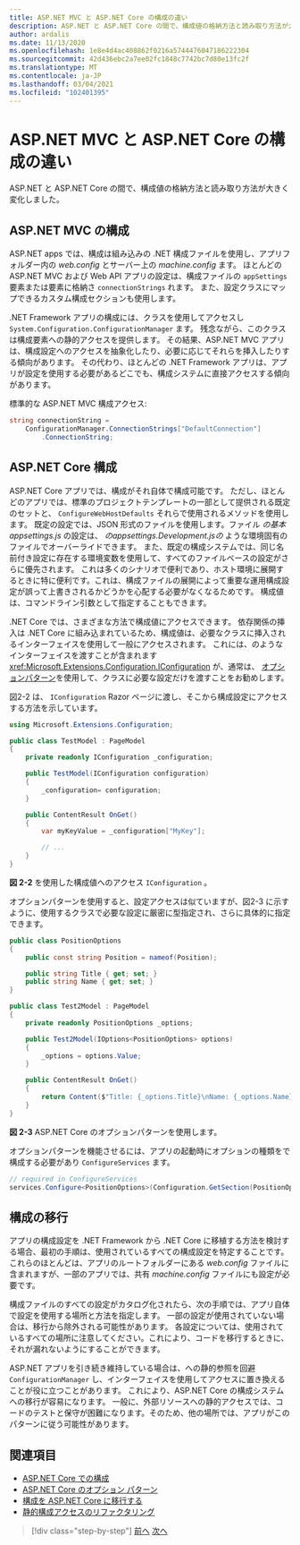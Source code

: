 ```yaml
---
title: ASP.NET MVC と ASP.NET Core の構成の違い
description: ASP.NET と ASP.NET Core の間で、構成値の格納方法と読み取り方法が大きく変化しました。 このセクションでは、詳細と、ASP.NET から ASP.NET Core に構成を移行する方法について説明します。
author: ardalis
ms.date: 11/13/2020
ms.openlocfilehash: 1e8e4d4ac408862f0216a5744476047186222304
ms.sourcegitcommit: 42d436ebc2a7ee02fc1848c7742bc7d80e13fc2f
ms.translationtype: MT
ms.contentlocale: ja-JP
ms.lasthandoff: 03/04/2021
ms.locfileid: "102401395"
---
```

# <a name="configuration-differences-between-aspnet-mvc-and-aspnet-core"></a>ASP.NET MVC と ASP.NET Core の構成の違い

ASP.NET と ASP.NET Core の間で、構成値の格納方法と読み取り方法が大きく変化しました。

## <a name="aspnet-mvc-configuration"></a>ASP.NET MVC の構成

ASP.NET apps では、構成は組み込みの .NET 構成ファイルを使用し、アプリフォルダー内の *web.config* とサーバー上の *machine.config* ます。 ほとんどの ASP.NET MVC および Web API アプリの設定は、構成ファイルの `appSettings` 要素または要素に格納さ `connectionStrings` れます。 また、設定クラスにマップできるカスタム構成セクションも使用します。

.NET Framework アプリの構成には、クラスを使用してアクセスし `System.Configuration.ConfigurationManager` ます。 残念ながら、このクラスは構成要素への静的アクセスを提供します。 その結果、ASP.NET MVC アプリは、構成設定へのアクセスを抽象化したり、必要に応じてそれらを挿入したりする傾向があります。 その代わり、ほとんどの .NET Framework アプリは、アプリが設定を使用する必要があるどこでも、構成システムに直接アクセスする傾向があります。

標準的な ASP.NET MVC 構成アクセス:

```csharp
string connectionString =
    ConfigurationManager.ConnectionStrings["DefaultConnection"]
        .ConnectionString;
```

## <a name="aspnet-core-configuration"></a>ASP.NET Core 構成

ASP.NET Core アプリでは、構成がそれ自体で構成可能です。 ただし、ほとんどのアプリでは、標準のプロジェクトテンプレートの一部として提供される既定のセットと、 `ConfigureWebHostDefaults` それらで使用されるメソッドを使用します。 既定の設定では、JSON 形式のファイルを使用します。ファイル *の基本appsettings.js* の設定は、 *のappsettings.Development.jsの* ような環境固有のファイルでオーバーライドできます。 また、既定の構成システムでは、同じ名前付き設定に存在する環境変数を使用して、すべてのファイルベースの設定がさらに優先されます。 これは多くのシナリオで便利であり、ホスト環境に展開するときに特に便利です。これは、構成ファイルの展開によって重要な運用構成設定が誤って上書きされるかどうかを心配する必要がなくなるためです。 構成値は、コマンドライン引数として指定することもできます。

.NET Core では、さまざまな方法で構成値にアクセスできます。 依存関係の挿入は .NET Core に組み込まれているため、構成値は、必要なクラスに挿入されるインターフェイスを使用して一般にアクセスされます。 これには、のようなインターフェイスを渡すことが含まれます <xref:Microsoft.Extensions.Configuration.IConfiguration> が、通常は、 [オプションパターン](/aspnet/core/fundamentals/configuration/options)を使用して、クラスに必要な設定だけを渡すことをお勧めします。

図2-2 は、 `IConfiguration` Razor ページに渡し、そこから構成設定にアクセスする方法を示しています。

```csharp
using Microsoft.Extensions.Configuration;

public class TestModel : PageModel
{
    private readonly IConfiguration _configuration;

    public TestModel(IConfiguration configuration)
    {
        _configuration= configuration;
    }

    public ContentResult OnGet()
    {
        var myKeyValue = _configuration["MyKey"];

        // ...
    }
}
```

**図 2-2** を使用した構成値へのアクセス `IConfiguration` 。

オプションパターンを使用すると、設定アクセスは似ていますが、図2-3 に示すように、使用するクラスで必要な設定に厳密に型指定され、さらに具体的に指定できます。

```csharp
public class PositionOptions
{
    public const string Position = nameof(Position);

    public string Title { get; set; }
    public string Name { get; set; }
}

public class Test2Model : PageModel
{
    private readonly PositionOptions _options;

    public Test2Model(IOptions<PositionOptions> options)
    {
        _options = options.Value;
    }

    public ContentResult OnGet()
    {
        return Content($"Title: {_options.Title}\nName: {_options.Name}");
    }
}
```

**図 2-3** ASP.NET Core のオプションパターンを使用します。

オプションパターンを機能させるには、アプリの起動時にオプションの種類をで構成する必要があり `ConfigureServices` ます。

```csharp
// required in ConfigureServices
services.Configure<PositionOptions>(Configuration.GetSection(PositionOptions.Position));
```

## <a name="migrate-configuration"></a>構成の移行

アプリの構成設定を .NET Framework から .NET Core に移植する方法を検討する場合、最初の手順は、使用されているすべての構成設定を特定することです。 これらのほとんどは、アプリのルートフォルダーにある *web.config* ファイルに含まれますが、一部のアプリでは、共有 *machine.config* ファイルにも設定が必要です。

構成ファイルのすべての設定がカタログ化されたら、次の手順では、アプリ自体で設定を使用する場所と方法を指定します。 一部の設定が使用されていない場合は、移行から除外される可能性があります。 各設定については、使用されているすべての場所に注意してください。これにより、コードを移行するときに、それが漏れないようにすることができます。

ASP.NET アプリを引き続き維持している場合は、への静的参照を回避 `ConfigurationManager` し、インターフェイスを使用してアクセスに置き換えることが役に立つことがあります。 これにより、ASP.NET Core の構成システムへの移行が容易になります。 一般に、外部リソースへの静的アクセスでは、コードのテストと保守が困難になります。そのため、他の場所では、アプリがこのパターンに従う可能性があります。

## <a name="references"></a>関連項目

- [ASP.NET Core での構成](/aspnet/core/fundamentals/configuration/)
- [ASP.NET Core のオプション パターン](/aspnet/core/fundamentals/configuration/options)
- [構成を ASP.NET Core に移行する](/aspnet/core/migration/configuration)
- [静的構成アクセスのリファクタリング](https://ardalis.com/refactoring-static-config-access/)

>[!div class="step-by-step"]
>[前へ](middleware-modules-handlers.md)
>[次へ](routing-differences.md)
